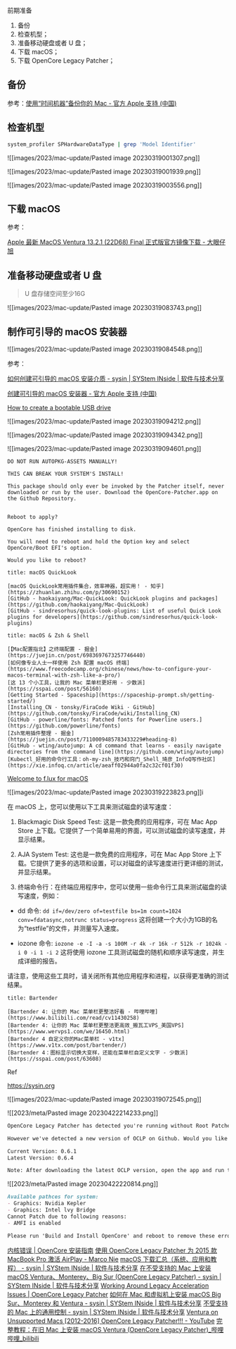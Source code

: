 前期准备

1. 备份
2. 检查机型；
3. 准备移动硬盘或者 U 盘；
4. 下载 macOS；
5. 下载 OpenCore Legacy Patcher；

## 备份

参考：[使用“时间机器”备份你的 Mac - 官方 Apple 支持 (中国)](https://support.apple.com/zh-cn/HT201250)

## 检查机型

```sh
system_profiler SPHardwareDataType | grep 'Model Identifier'
```

![[images/2023/mac-update/Pasted image 20230319001307.png]]

![[images/2023/mac-update/Pasted image 20230319001939.png]]

![[images/2023/mac-update/Pasted image 20230319003556.png]]

## 下载 macOS

参考：

[Apple 最新 MacOS Ventura 13.2.1 (22D68) Final 正式版官方镜像下载 - 大眼仔旭](http://www.dayanzai.me/macos-ventura.html)

## 准备移动硬盘或者 U 盘

> U 盘存储空间至少16G

![[images/2023/mac-update/Pasted image 20230319083743.png]]

## 制作可引导的 macOS 安装器

![[images/2023/mac-update/Pasted image 20230319084548.png]]

参考：

[如何创建可引导的 macOS 安装介质 - sysin | SYStem INside | 软件与技术分享](https://sysin.org/blog/macos-createinstallmedia/)

[创建可引导的 macOS 安装器 - 官方 Apple 支持 (中国)](https://support.apple.com/zh-cn/HT201372)

[How to create a bootable USB drive](https://www.ifixit.com/Guide/How+to+create+a+bootable+USB+drive/66371)

![[images/2023/mac-update/Pasted image 20230319094212.png]]

![[images/2023/mac-update/Pasted image 20230319094342.png]]

![[images/2023/mac-update/Pasted image 20230319094601.png]]

```
DO NOT RUN AUTOPKG-ASSETS MANUALLY!

THIS CAN BREAK YOUR SYSTEM'S INSTALL!

This package should only ever be invoked by the Patcher itself, never downloaded or run by the user. Download the OpenCore-Patcher.app on the Github Repository.


```

```
Reboot to apply?

OpenCore has finished installing to disk.

You will need to reboot and hold the Option key and select OpenCore/Boot EFI's option.

Would you like to reboot?
```

```ad-note
title: macOS QuickLook

[macOS QuickLook常用插件集合，效率神器，超实用！ - 知乎](https://zhuanlan.zhihu.com/p/30690152)
[GitHub - haokaiyang/Mac-QuickLook: QuickLook plugins and packages](https://github.com/haokaiyang/Mac-QuickLook)
[GitHub - sindresorhus/quick-look-plugins: List of useful Quick Look plugins for developers](https://github.com/sindresorhus/quick-look-plugins)

```

```ad-note
title: macOS & Zsh & Shell

[【Mac配置指北】之终端配置 - 掘金](https://juejin.cn/post/6983697673257746440)
[如何像专业人士一样使用 Zsh 配置 macOS 终端](https://www.freecodecamp.org/chinese/news/how-to-configure-your-macos-terminal-with-zsh-like-a-pro/)
[这 13 个小工具，让我的 Mac 菜单栏更好用 - 少数派](https://sspai.com/post/56160)
[Getting Started - Spaceship](https://spaceship-prompt.sh/getting-started/)
[Installing_CN · tonsky/FiraCode Wiki · GitHub](https://github.com/tonsky/FiraCode/wiki/Installing_CN)
[GitHub - powerline/fonts: Patched fonts for Powerline users.](https://github.com/powerline/fonts)
[Zsh常用插件整理 - 掘金](https://juejin.cn/post/7110009485783433229#heading-8)
[GitHub - wting/autojump: A cd command that learns - easily navigate directories from the command line](https://github.com/wting/autojump)
[Kubectl_好用的命令行工具：oh-my-zsh_技巧和窍门_Shell_琦彦_InfoQ写作社区](https://xie.infoq.cn/article/aeaff02944a0fa2c32cf01f30)

```

[Welcome to f.lux for macOS](https://justgetflux.com/news/pages/macquickstart/)

![[images/2023/mac-update/Pasted image 20230319223823.png]]i

在 macOS 上，您可以使用以下工具来测试磁盘的读写速度：

1.  Blackmagic Disk Speed Test: 这是一款免费的应用程序，可在 Mac App Store 上下载。它提供了一个简单易用的界面，可以测试磁盘的读写速度，并显示结果。
    
2.  AJA System Test: 这也是一款免费的应用程序，可在 Mac App Store 上下载。它提供了更多的选项和设置，可以对磁盘的读写速度进行更详细的测试，并显示结果。
    
3.  终端命令行：在终端应用程序中，您可以使用一些命令行工具来测试磁盘的读写速度，例如：
    

-   dd 命令: `dd if=/dev/zero of=testfile bs=1m count=1024 conv=fdatasync,notrunc status=progress` 这将创建一个大小为1GB的名为“testfile”的文件，并测量写入速度。
    
-   iozone 命令: `iozone -e -I -a -s 100M -r 4k -r 16k -r 512k -r 1024k -i 0 -i 1 -i 2` 这将使用 iozone 工具测试磁盘的随机和顺序读写速度，并生成详细的报告。
    

请注意，使用这些工具时，请关闭所有其他应用程序和进程，以获得更准确的测试结果。

```ad-note
title: Bartender

[Bartender 4: 让你的 Mac 菜单栏更整洁好看 - 哔哩哔哩](https://www.bilibili.com/read/cv11430258)
[Bartender 4: 让你的 Mac 菜单栏更整洁更高效_搬瓦工VPS_美国VPS](https://www.wervps1.com/we/16450.html)
[Bartender 4 自定义你的Mac菜单栏 - v1tx](https://www.v1tx.com/post/bartender/)
[Bartender 4：图标显示切换大变样，还能在菜单栏自定义文字 - 少数派](https://sspai.com/post/63608)

```

Ref

https://sysin.org

![[images/2023/mac-update/Pasted image 20230319072545.png]]

![[2023/meta/Pasted image 20230422214233.png]]

```md
OpenCore Legacy Patcher has detected you're running without Root Patches, and would like to install them.

However we've detected a new version of OCLP on Github. Would you like to view this?

Current Version: 0.6.1
Latest Version: 0.6.4

Note: After downloading the latest OCLP version, open the app and run the 'Post Install Root Patcher' from the main menu.
```

![[2023/meta/Pasted image 20230422220814.png]]

```md
Available pathces for system:
- Graphics: Nvidia Kepler
- Graphics: Intel lvy Bridge
Cannot Patch due to following reasons:
- AMFI is enabled

Please run 'Build and Install OpenCore' and reboot to remove these erros.
```

[内核错误 | OpenCore 安装指南](https://thrrip.github.io/OpenCore-Install-Guide/troubleshooting/extended/kernel-issues.html#%E5%8D%A1%E5%9C%A8-ioconsoleusers-gioscreenlock-giolockstate-3-%E6%88%96%E9%99%84%E8%BF%91)
[使用 OpenCore Legacy Patcher 为 2015 款 MacBook Pro 激活 AirPlay - Marco Nie](https://blog.niekun.net/archives/2353.html)
[macOS 下载汇总（系统、应用和教程） - sysin | SYStem INside | 软件与技术分享](https://sysin.org/blog/macOS/)
[在不受支持的 Mac 上安装 macOS Ventura、Monterey、Big Sur (OpenCore Legacy Patcher) - sysin | SYStem INside | 软件与技术分享](https://sysin.org/blog/install-macos-13-on-unsupported-mac/#5-%E8%BF%90%E8%A1%8C-%E2%80%9CPost-Install-Root-Patch%E2%80%9D)
[Working Around Legacy Acceleration Issues | OpenCore Legacy Patcher](https://dortania.github.io/OpenCore-Legacy-Patcher/ACCEL.html#broken-background-blurs)
[如何在 Mac 和虚拟机上安装 macOS Big Sur、Monterey 和 Ventura - sysin | SYStem INside | 软件与技术分享](https://sysin.org/blog/how-to-install-macos/#3-%E5%9C%A8%E7%89%A9%E7%90%86%E6%9C%BA-ESXi-%E4%B8%AD%E5%AE%89%E8%A3%85%E8%99%9A%E6%8B%9F%E6%9C%BA-2)
[不受支持的 Mac 上的通用控制 - sysin | SYStem INside | 软件与技术分享](https://sysin.org/blog/macos-universal-control-on-unsupported-mac/)
[Ventura on Unsupported Macs [2012-2016] OpenCore Legacy Patcher!!! - YouTube](https://www.youtube.com/watch?v=3LOqHMo5WSQ&ab_channel=Mr.Macintosh)
[完整教程：在旧 Mac 上安装 macOS Ventura (OpenCore Legacy Patcher)_哔哩哔哩_bilibili](https://www.bilibili.com/video/BV1jg41167q3/?from=search&vd_source=3710ff3fa57db21b813ef420454b2e16)
